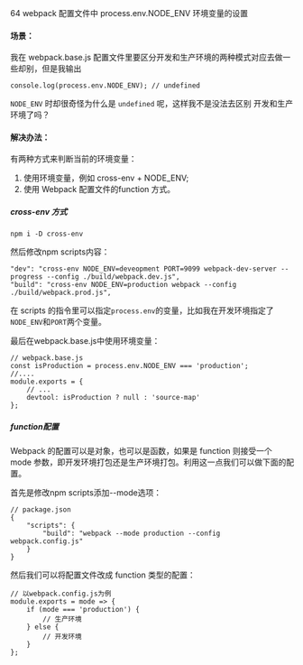 64 webpack 配置文件中 process.env.NODE_ENV 环境变量的设置

#### 场景：

我在 webpack.base.js 配置文件里要区分开发和生产环境的两种模式对应去做一些却别，但是我输出

```
console.log(process.env.NODE_ENV); // undefined
```

`NODE_ENV` 时却很奇怪为什么是 `undefined` 呢，这样我不是没法去区别 开发和生产环境了吗？

#### 解决办法：

有两种方式来判断当前的环境变量：

1. 使用环境变量，例如 cross-env + NODE_ENV;
2. 使用 Webpack 配置文件的function 方式。

##### cross-env 方式

```
npm i -D cross-env
```

然后修改npm scripts内容：

```
"dev": "cross-env NODE_ENV=deveopment PORT=9099 webpack-dev-server --progress --config ./build/webpack.dev.js",
"build": "cross-env NODE_ENV=production webpack --config ./build/webpack.prod.js",
```

在 scripts 的指令里可以指定`process.env`的变量，比如我在开发环境指定了 `NODE_ENV`和`PORT`两个变量。

最后在webpack.base.js中使用环境变量：

```
// webpack.base.js
const isProduction = process.env.NODE_ENV === 'production';
//....
module.exports = {
    // ...
    devtool: isProduction ? null : 'source-map'
};
```

##### function配置

Webpack 的配置可以是对象，也可以是函数，如果是 function 则接受一个 mode 参数，即开发环境打包还是生产环境打包。利用这一点我们可以做下面的配置。

首先是修改npm scripts添加--mode选项：

```
// package.json
{
    "scripts": {
        "build": "webpack --mode production --config webpack.config.js"
    }
}
```

然后我们可以将配置文件改成 function 类型的配置：

```
// 以webpack.config.js为例
module.exports = mode => {
    if (mode === 'production') {
        // 生产环境
    } else {
        // 开发环境
    }
};
```

